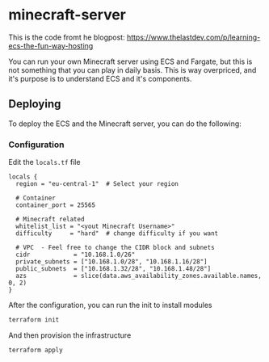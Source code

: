 # minecraft-server
This is the code fromt he blogpost: https://www.thelastdev.com/p/learning-ecs-the-fun-way-hosting

You can run your own Minecraft server using ECS and Fargate, but this is not something that you can play in daily basis. This is way overpriced, and it's purpose is to understand ECS and it's components.

## Deploying
To deploy the ECS and the Minecraft server, you can do the following:

### Configuration
Edit the `locals.tf` file
```hcl
locals {
  region = "eu-central-1"  # Select your region

  # Container
  container_port = 25565

  # Minecraft related
  whitelist_list = "<yout Minecraft Username>"
  difficulty     = "hard"  # change difficulty if you want

  # VPC  - Feel free to change the CIDR block and subnets
  cidr            = "10.168.1.0/26"
  private_subnets = ["10.168.1.0/28", "10.168.1.16/28"]
  public_subnets  = ["10.168.1.32/28", "10.168.1.48/28"]
  azs             = slice(data.aws_availability_zones.available.names, 0, 2)
}
```

After the configuration, you can run the init to install modules
```bash
terraform init
```

And then provision the infrastructure
```bash
terraform apply
```